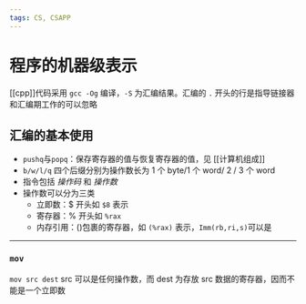 ```yaml
---
tags: CS, CSAPP
---
```

# 程序的机器级表示

[[cpp]]代码采用 `gcc -Og` 编译，`-S` 为汇编结果。汇编的 `.` 开头的行是指导链接器和汇编期工作的可以忽略

## 汇编的基本使用

- `pushq`与`popq`：保存寄存器的值与恢复寄存器的值，见 [[计算机组成]]
- `b/w/l/q` 四个后缀分别为操作数长为 1 个 byte/1 个 word/ 2 / 3 个 word
- 指令包括 *操作码* 和 *操作数*
- 操作数可以分为三类
  - 立即数：$ 开头如 `$8` 表示
  - 寄存器：% 开头如 `%rax`
  - 内存引用：()包裹的寄存器，如 `(%rax)` 表示，`Imm(rb,ri,s)`可以是

---

### `mov`

`mov src dest` src 可以是任何操作数，而 dest 为存放 src 数据的寄存器，因而不能是一个立即数
